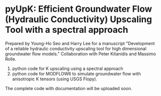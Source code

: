 # pyUpK: Efficient Groundwater Flow (Hydraulic Conductivity) Upscaling Tool with a spectral approach

Prepared by Young-Ho Seo and Harry Lee for a manuscript "Development of a reliable hydraulic conductivity upscaling tool for high dimensional groundwater flow models." Collaboration with Peter Kitanidis and Massimo Rolle.

1. python code for K upscaling using a spectral approach
1. python code for MODFLOW6 to simulate groundwater flow with anisotropic K tensors (using USGS Flopy). 

The complete code with documentation will be uploaded soon.
